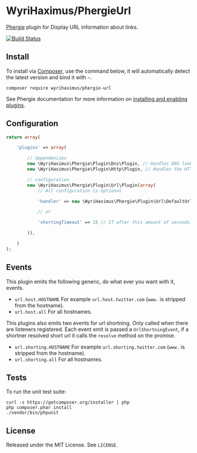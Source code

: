 # WyriHaximus/PhergieUrl

[Phergie](http://github.com/phergie/phergie-irc-bot-react/) plugin for Display URL information about links.

[![Build Status](https://secure.travis-ci.org/WyriHaximus/PhergieUrl.png?branch=master)](http://travis-ci.org/WyriHaximus/PhergieUrl)

## Install

To install via [Composer](http://getcomposer.org/), use the command below, it will automatically detect the latest version and bind it with `~`.

```
composer require wyrihaximus/phergie-url 
```

See Phergie documentation for more information on
[installing and enabling plugins](https://github.com/phergie/phergie-irc-bot-react/wiki/Usage#plugins).

## Configuration

```php
return array(

    'plugins' => array(

        // dependencies
        new \WyriHaximus\Phergie\Plugin\Dns\Plugin, // Handles DNS lookups for the HTTP plugin
        new \WyriHaximus\Phergie\Plugin\Http\Plugin, // Handles the HTTP requests for this plugin

        // configuration
        new \WyriHaximus\Phergie\Plugin\Url\Plugin(array(
            // All configuration is optional

            'handler' => new \WyriHaximus\Phergie\Plugin\Url\DefaultUrlHandler(), // URL handler that creates a formatted message based on the URL

            // or

            'shortingTimeout' => 15 // If after this amount of seconds no url shortner has come up with a short URL the normal URL will be used. (Not in effect when there are no shortners listening.)

        )),

    )
);
```

## Events

This plugin emits the following generic, do what ever you want with it, events.

* `url.host.HOSTNAME` For example `url.host.twitter.com` (`www.` is stripped from the hostname).
* `url.host.all` For all hostnames.

This plugins also emits two events for url shortning. Only called when there are listeners registered. Each event emit is passed a `UrlShortningEvent`, if a shortner resolved short url it calls the `resolve` method on the promise.

* `url.shorting.HOSTNAME` For example `url.shorting.twitter.com` (`www.` is stripped from the hostname).
* `url.shorting.all` For all hostnames.

## Tests

To run the unit test suite:

```
curl -s https://getcomposer.org/installer | php
php composer.phar install
./vendor/bin/phpunit
```

## License

Released under the MIT License. See `LICENSE`.
